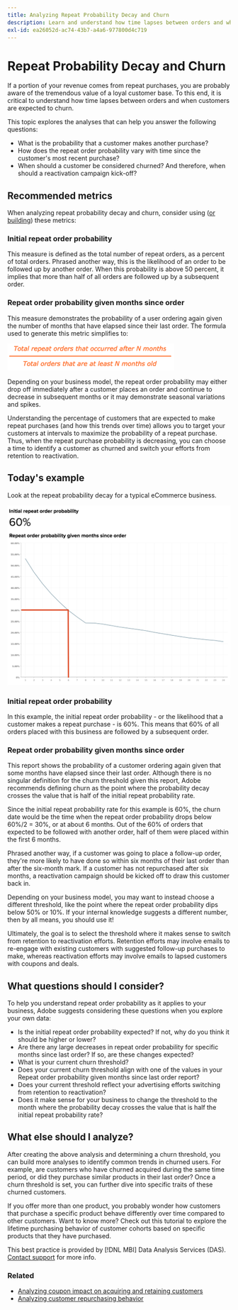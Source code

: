 ```yaml
---
title: Analyzing Repeat Probability Decay and Churn
description: Learn and understand how time lapses between orders and when customers are expected to churn.
exl-id: ea26052d-ac74-43b7-a4a6-977800d4c719
---
```

# Repeat Probability Decay and Churn

If a portion of your revenue comes from repeat purchases, you are probably aware of the tremendous value of a loyal customer base. To this end, it is critical to understand how time lapses between orders and when customers are expected to churn.

This topic explores the analyses that can help you answer the following questions:

* What is the probability that a customer makes another purchase?
* How does the repeat order probability vary with time since the customer's most recent purchase?
* When should a customer be considered churned? And therefore, when should a reactivation campaign kick-off?

## Recommended metrics

When analyzing repeat probability decay and churn, consider using ([or building](../../data-user/reports/ess-manage-data-metrics.md)) these metrics:

### Initial repeat order probability

This measure is defined as the total number of repeat orders, as a percent of total orders. Phrased another way, this is the likelihood of an order to be followed up by another order. When this probability is above 50 percent, it implies that more than half of all orders are followed up by a subsequent order.

### Repeat order probability given months since order

This measure demonstrates the probability of a user ordering again given the number of months that have elapsed since their last order. The formula used to generate this metric simplifies to:

![Repeat probability formula](../../assets/Repeat_probability_formula.png)

Depending on your business model, the repeat order probability may either drop off immediately after a customer places an order and continue to decrease in subsequent months or it may demonstrate seasonal variations and spikes.

Understanding the percentage of customers that are expected to make repeat purchases (and how this trends over time) allows you to target your customers at intervals to maximize the probability of a repeat purchase. Thus, when the repeat purchase probability is decreasing, you can choose a time to identify a customer as churned and switch your efforts from retention to reactivation.

## Today's example

Look at the repeat probability decay for a typical eCommerce business.

![Initial repeat order probability repeat order probability given months since order.](../../assets/Order_probability_reports.png)

### Initial repeat order probability

In this example, the initial repeat order probability - or the likelihood that a customer makes a repeat purchase - is 60%. This means that 60% of all orders placed with this business are followed by a subsequent order.

### Repeat order probability given months since order

This report shows the probability of a customer ordering again given that some months have elapsed since their last order. Although there is no singular definition for the churn threshold given this report, Adobe recommends defining churn as the point where the probability decay crosses the value that is half of the initial repeat probability rate.

Since the initial repeat probability rate for this example is 60%, the churn date would be the time when the repeat order probability drops below 60%/2 = 30%, or at about 6 months. Out of the 60% of orders that expected to be followed with another order, half of them were placed within the first 6 months.

Phrased another way, if a customer was going to place a follow-up order, they're more likely to have done so within six months of their last order than after the six-month mark. If a customer has not repurchased after six months, a reactivation campaign should be kicked off to draw this customer back in.

Depending on your business model, you may want to instead choose a different threshold, like the point where the repeat order probability dips below 50% or 10%. If your internal knowledge suggests a different number, then by all means, you should use it!

Ultimately, the goal is to select the threshold where it makes sense to switch from retention to reactivation efforts. Retention efforts may involve emails to re-engage with existing customers with suggested follow-up purchases to make, whereas reactivation efforts may involve emails to lapsed customers with coupons and deals.

## What questions should I consider?

To help you understand repeat order probability as it applies to your business, Adobe suggests considering these questions when you explore your own data:

* Is the initial repeat order probability expected? If not, why do you think it should be higher or lower?
* Are there any large decreases in repeat order probability for specific months since last order? If so, are these changes expected?
* What is your current churn threshold?
* Does your current churn threshold align with one of the values in your Repeat order probability given months since last order report?
* Does your current threshold reflect your advertising efforts switching from retention to reactivation?
* Does it make sense for your business to change the threshold to the month where the probability decay crosses the value that is half the initial repeat probability rate?

## What else should I analyze?

After creating the above analysis and determining a churn threshold, you can build more analyses to identify common trends in churned users. For example, are customers who have churned acquired during the same time period, or did they purchase similar products in their last order? Once a churn threshold is set, you can further dive into specific traits of these churned customers.

If you offer more than one product, you probably wonder how customers that purchase a specific product behave differently over time compared to other customers. Want to know more? Check out this tutorial to explore the lifetime purchasing behavior of customer cohorts based on specific products that they have purchased.

This best practice is provided by [!DNL MBI] Data Analysis Services (DAS). [Contact support](https://experienceleague.adobe.com/docs/commerce-knowledge-base/kb/troubleshooting/miscellaneous/mbi-service-policies.html?lang=en) for more info.

### Related

* [Analyzing coupon impact on acquiring and retaining customers](../analysis/coupon-impact.md)
* [Analyzing customer repurchasing behavior](../analysis/repurchase-behavior.md)

